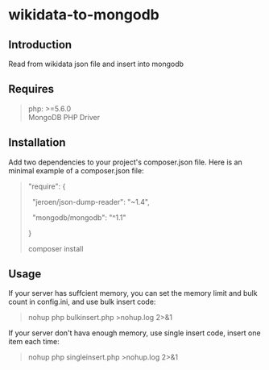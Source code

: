 # wikidata-to-mongodb

## Introduction  
Read from wikidata json file and insert into mongodb

## Requires  
> php: >=5.6.0  
> MongoDB PHP Driver

## Installation  
Add two dependencies to your project's composer.json file. Here is an minimal example of a composer.json file:

> "require": { 
> 
>   "jeroen/json-dump-reader": "~1.4", 
> 
>   "mongodb/mongodb": "^1.1"  
> 
> }
>
> composer install

## Usage  
If your server has suffcient memory, you can set the memory limit and bulk count in config.ini, and use bulk insert code:  
> nohup php bulkinsert.php >nohup.log 2>&1

If your server don't hava enough memory, use single insert code, insert one item each time: 
> nohup php singleinsert.php >nohup.log 2>&1    
